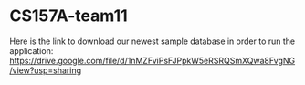 # CS157A-team11
Here is the link to download our newest sample database in order to run the application: https://drive.google.com/file/d/1nMZFviPsFJPpkW5eRSRQSmXQwa8FvgNG/view?usp=sharing
